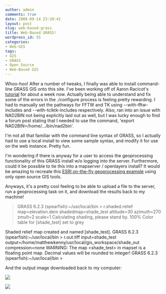 ```yaml
---
author: admin
comments: true
date: 2008-09-14 23:20:42
layout: post
slug: web-based-grass
title: Web-Based GRASS!
wordpress_id: 55
categories:
- Web-GIS
tags:
- GIS
- GRASS
- Open Source
- Web-Based GIS
---
```


Whoo-hoo! After a number of tweaks, I finally was able to install command-line GRASS GIS onto this site. I've been working off of Aaron Racicot's [tutorial](http://www.reprojected.com/geoblog/how-tos/gis-on-a-shared-hosting-environment-the-magic-of-not-having-root/) for about a week now. Actually being able to understand and fix some of the errors in the ./configure process is feeling pretty rewarding. I had to manually set the pathways for FFTW and TK using --with-fftw-includes and --with-tclktk-includes respectively. Also, ran into an issue with NAD2BIN not being explicitly laid out as well, but I was lucky enough to find a forum post stating that I needed to use the command, 'export NAD2BIN=/home/.../bin/nad2bin'.

I'm not all that familiar with the command line syntax of GRASS, so I actually had to use a local install to view some sample syntax, and modify it for use on the web instance. Pretty fun.

I'm wondering if there is anyway for a user to access the geoprocessing functionality of this GRASS install w/o logging into the server. Furthermore, could it be possible to tie this into a mapserver / openlayers install? It would be amazing to recreate this [ESRI on-the-fly geoprocessing example](http://resources.esri.com/help/9.3/arcgisserver/apis/javascript/arcgis/help/jssamples_start.htm#jssamples/GPviewShed.html) using only open source GIS tools.

Anyways, it's a pretty cool feeling to be able to upload a file to the server, run a geoprocessing task on it, and download the results back to my machine!


> GRASS 6.2.3 (spearfish):~/usr/local/bin > r.shaded.relief map=elevation.dem shadedmap=shade_test altitude=30 azimuth=270 zmult=2 scale=1
Calculating shading, please stand by.
100%
Color table for [shade_test] set to grey

Shaded relief map created and named [shade_test].
GRASS 6.2.3 (spearfish):~/usr/local/bin > r.out.tiff input=shade_test output=/home/matthewkenny/usr/local/gis_workspace/shade_out compression=none
WARNING: The map <shade_test> in mapset <user1> is a floating point map.
Decimal values will be rounded to integer!
GRASS 6.2.3 (spearfish):~/usr/local/bin >


And the output image downloaded back to my computer:

[![](http://www.mkgeomatics.com/wordpress/wp-content/uploads/2008/09/shade_out-300x225.jpg)](http://www.mkgeomatics.com/wordpress/wp-content/uploads/2008/09/shade_out.jpg)

[![](http://www.mkgeomatics.com/wordpress/wp-content/uploads/2008/09/shade_out.tif)](http://www.mkgeomatics.com/wordpress/wp-content/uploads/2008/09/shade_out.tif)
